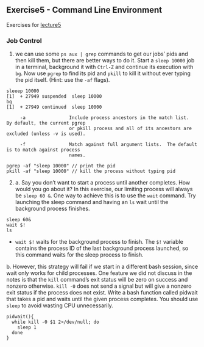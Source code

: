 ## Exercise5 - Command Line Environment

Exercises for [lecture5](https://missing.csail.mit.edu/2020/command-line/)

### Job Control

1. we can use some `ps aux | grep` commands to get our jobs’ pids and then kill them, but there are better ways to do it. Start a `sleep 10000` job in a terminal, background it with `Ctrl-Z` and continue its execution with `bg`. Now use `pgrep` to find its pid and `pkill` to kill it without ever typing the pid itself. (Hint: use the `-af` flags).

```
sleeep 10000
[1]  + 27949 suspended  sleep 10000
bg
[1]  + 27949 continued  sleep 10000
```

```
     -a                Include process ancestors in the match list.  By default, the current pgrep
                       or pkill process and all of its ancestors are excluded (unless -v is used).

     -f                Match against full argument lists.  The default is to match against process
                       names.
```

```
pgrep -af "sleep 10000" // print the pid
pkill -af "sleep 10000" // kill the process without typing pid
```

2. a. Say you don’t want to start a process until another completes. How would you go about it? In this exercise, our limiting process will always be `sleep 60 &`. One way to achieve this is to use the `wait` command. Try launching the sleep command and having an `ls` wait until the background process finishes.

```
sleep 60&
wait $!
ls
```

- `wait $!` waits for the background process to finish. The `$!` variable contains the process ID of the last background process launched, so this command waits for the sleep process to finish.

b. However, this strategy will fail if we start in a different bash session, since wait only works for child processes. One feature we did not discuss in the notes is that the `kill` command’s exit status will be zero on success and nonzero otherwise. `kill -0` does not send a signal but will give a nonzero exit status if the process does not exist. Write a bash function called pidwait that takes a pid and waits until the given process completes. You should use `sleep` to avoid wasting CPU unnecessarily.

```
pidwait(){
  while kill -0 $1 2>/dev/null; do
    sleep 1
  done
}
```
